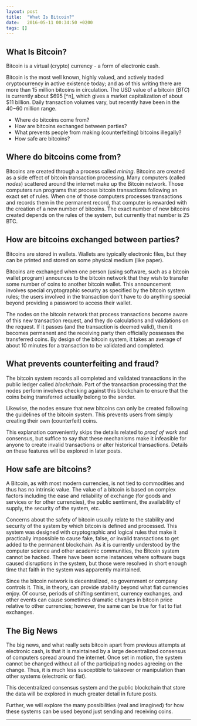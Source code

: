 ```yaml
---
layout: post
title:  "What Is Bitcoin?"
date:   2016-05-11 00:34:50 +0200
tags: []
---
```

## What Is Bitcoin?

Bitcoin is a virtual (crypto) currency - a form of electronic cash. 

Bitcoin is the most well known, highly valued, and actively traded cryptocurrency in active existence today; and as of this writing there are more than 15 million bitcoins in circulation. The USD value of a bitcoin (*BTC*) is currently about $695 [^n], which gives a market capitalization of about $11 billion. Daily transaction volumes vary, but recently have been in the $40-$60 million range.

* Where do bitcoins come from?
* How are bitcoins exchanged between parties?
* What prevents people from making (counterfeiting) bitcoins illegally?
* How safe are bitcoins?

## Where do bitcoins come from?

Bitcoins are created through a process called *mining*.  Bitcoins are created as a side effect of bitcoin transaction processing.  Many computers (called *nodes*) scattered around the internet make up the Bitcoin network.  Those computers run programs that process bitcoin transactions following an exact set of rules.  When one of those computers processes transactions and records them in the permanent record, that computer is rewarded with the creation of a new number of bitcoins.  The exact number of new bitcoins created depends on the rules of the system, but currently that number is 25 BTC.

## How are bitcoins exchanged between parties?

Bitcoins are stored in wallets.  Wallets are typically electronic files, but they can be printed and stored on some physical medium (like paper).

Bitcoins are exchanged when one person (using software, such as a bitcoin wallet program) announces to the bitcoin network that they wish to transfer some number of coins to another bitcoin wallet.  This announcement involves special cryptographic security as specified by the bitcoin system rules; the users involved in the transaction don't have to do anything special beyond providing a password to access their wallet.

The nodes on the bitcoin network that process transactions become aware of this new transaction request, and they do calculations and validations on the request.  If it passes (and the transaction is deemed valid), then it becomes permanent and the receiving party then officially possesses the transferred coins.  By design of the bitcoin system, it takes an average of about 10 minutes for a transaction to be validated and completed.

## What prevents counterfeiting and fraud?

The bitcoin system records all completed and validated transactions in the public ledger called *blockchain*. Part of the transaction processing that the nodes perform involves checking against this blockchain to ensure that the coins being transferred actually belong to the sender.

Likewise, the nodes ensure that new bitcoins can only be created following the guidelines of the bitcoin system.  This prevents users from simply creating their own (counterfeit) coins.

This explanation conveniently skips the details related to *proof of work* and consensus, but suffice to say that these mechanisms make it infeasible for anyone to create invalid transactions or alter historical transactions.  Details on these features will be explored in later posts.

## How safe are bitcoins?

A Bitcoin, as with most modern currencies, is not tied to commodities and thus has no intrinsic value. The value of a bitcoin is based on complex factors including the ease and reliability of exchange (for goods and services or for other currencies), the public sentiment, the availability of supply, the security of the system, etc.

Concerns about the safety of bitcoin usually relate to the stability and security of the system by which bitcoin is defined and processed.  This system was designed with cryptographic and logical rules that make it practically impossible to cause fake, false, or invalid transactions to get added to the permanent blockchain.  As it is currently understood by the computer science and other academic communities, the Bitcoin system cannot be hacked.  There have been some instances where software bugs caused disruptions in the system, but those were resolved in short enough time that faith in the system was apparently maintained.

Since the bitcoin network is decentralized, no government or company controls it.  This, in theory, can provide stability beyond what fiat currencies enjoy.  Of course, periods of shifting sentiment, currency exchanges, and other events can cause sometimes dramatic changes in bitcoin price relative to other currencies; however, the same can be true for fiat to fiat exchanges.

## The Big News

The big news, and what really sets bitcoin apart from previous attempts at electronic cash, is that it is maintained by a large decentralized consensus of computers spread around the internet.  Once set in motion, the system cannot be changed without all of the participating nodes agreeing on the change.  Thus, it is much less susceptible to takeover or manipulation than other systems (electronic or fiat).

This decentralized consensus system and the public blockchain that store the data will be explored in much greater detail in future posts.

Further, we will explore the many possibilities (real and imagined) for how these systems can be used beyond just sending and receiving coins.

-------
[^1]: The price of bitcoin relative to other currencies can vary widely, so the price and market cap quoted here is just a historical example.
